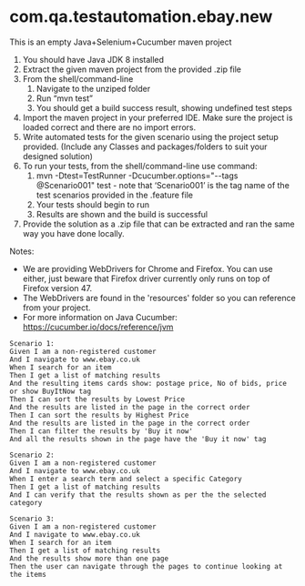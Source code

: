 # com.qa.testautomation.ebay.new
This is an empty Java+Selenium+Cucumber maven project

1. You should have Java JDK 8 installed
2. Extract the given maven project from the provided .zip file
3. From the shell/command-line 
    1. Navigate to the unziped folder
    2. Run “mvn test”
    3. You should get a build success result, showing undefined test steps
4. Import the maven project in your preferred IDE. Make sure the project is loaded correct and there are no import errors.
5. Write automated tests for the given scenario using the project setup provided. (Include any Classes and packages/folders to suit your designed solution)
6. To run your tests, from the shell/command-line use command:
    1. mvn -Dtest=TestRunner -Dcucumber.options="--tags @Scenario001" test - note that ‘Scenario001’ is the tag name of the test scenarios provided in the .feature file
    2. Your tests should begin to run
    3. Results are shown and the build is successful
7. Provide the solution as a .zip file that can be extracted and ran the same way you have done locally.

Notes: 
- We are providing WebDrivers for Chrome and Firefox. You can use either, just beware that Firefox driver currently only runs on top of Firefox version 47.
- The WebDrivers are found in the 'resources' folder so you can reference from your project.
- For more information on Java Cucumber: https://cucumber.io/docs/reference/jvm

```
Scenario 1:
Given I am a non-registered customer 
And I navigate to www.ebay.co.uk
When I search for an item
Then I get a list of matching results 
And the resulting items cards show: postage price, No of bids, price or show BuyItNow tag
Then I can sort the results by Lowest Price
And the results are listed in the page in the correct order
Then I can sort the results by Highest Price
And the results are listed in the page in the correct order
Then I can filter the results by 'Buy it now'
And all the results shown in the page have the 'Buy it now' tag 

Scenario 2:
Given I am a non-registered customer 
And I navigate to www.ebay.co.uk
When I enter a search term and select a specific Category
Then I get a list of matching results
And I can verify that the results shown as per the the selected category

Scenario 3:
Given I am a non-registered customer 
And I navigate to www.ebay.co.uk
When I search for an item
Then I get a list of matching results 
And the results show more than one page
Then the user can navigate through the pages to continue looking at the items
```

